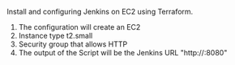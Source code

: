 Install and configuring Jenkins on EC2 using Terraform.
1. The configuration will create an EC2
2. Instance type t2.small
3. Security group that allows HTTP
4. The output of the Script will be the Jenkins URL "http://<ec2-public-ip>:8080"
